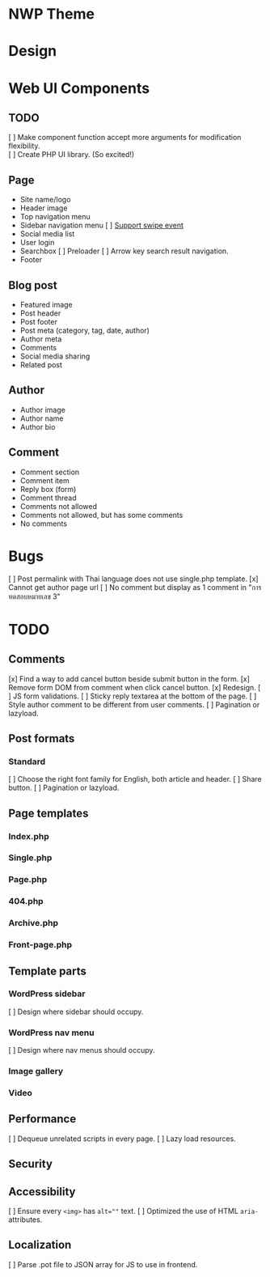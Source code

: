 # NWP Theme
# Design

# Web UI Components
## TODO
[ ] Make component function accept more arguments for modification flexibility.  
[ ] Create PHP UI library. (So excited!)  
## Page
* Site name/logo
* Header image
* Top navigation menu
* Sidebar navigation menu
  [ ] [Support swipe event](https://stackoverflow.com/questions/2264072/detect-a-finger-swipe-through-javascript-on-the-iphone-and-android)
* Social media list
* User login
* Searchbox
  [ ] Preloader
  [ ] Arrow key search result navigation.
* Footer

## Blog post
* Featured image
* Post header
* Post footer
* Post meta (category, tag, date, author)
* Author meta
* Comments
* Social media sharing
* Related post

## Author
* Author image
* Author name
* Author bio

## Comment
* Comment section
* Comment item
* Reply box (form)
* Comment thread
* Comments not allowed
* Comments not allowed, but has some comments
* No comments

# Bugs
[ ] Post permalink with Thai language does not use single.php template.
[x] Cannot get author page url
[ ] No comment but display as 1 comment in "การทดสอบหมายเลข 3"

# TODO
## Comments
[x] Find a way to add cancel button beside submit button in the form.
[x] Remove form DOM from comment when click cancel button.
[x] Redesign.
[ ] JS form validations.
[ ] Sticky reply textarea at the bottom of the page.
[ ] Style author comment to be different from user comments.
[ ] Pagination or lazyload.

## Post formats
### Standard
[ ] Choose the right font family for English, both article and header.
[ ] Share button.
[ ] Pagination or lazyload.

## Page templates
### Index.php

### Single.php

### Page.php

### 404.php

### Archive.php

### Front-page.php

## Template parts
### WordPress sidebar
[ ] Design where sidebar should occupy.

### WordPress nav menu
[ ] Design where nav menus should occupy.

### Image gallery


### Video


## Performance
[ ] Dequeue unrelated scripts in every page.
[ ] Lazy load resources.

## Security


## Accessibility
[ ] Ensure every `<img>` has `alt=""` text.
[ ] Optimized the use of HTML `aria-` attributes.

## Localization
[ ] Parse .pot file to JSON array for JS to use in frontend.